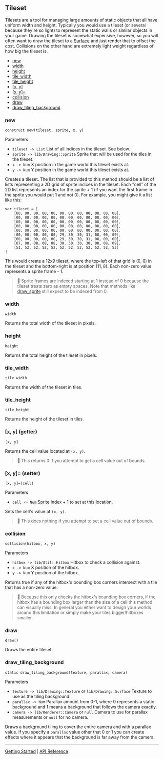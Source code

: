 ## Tileset
Tilesets are a tool for managing large amounts of static objects that all have uniform
width and height. Typically you would use a tileset (or several because they're so light)
to represent the static walls or similar objects in your game. Drawing the tileset is
somewhat expensive, however, so you will often want to draw the tileset to a [Surface](Surface.md)
and just render that to offset the cost. Collisions on the other hand are extremely light
weight regardless of how big the tileset is.

 + [new](#new)
 + [width](#width)
 + [height](#height)
 + [tile_width](#tile_width)
 + [tile_height](#tile_height)
 + [[x, y]](#x-y-getter)
 + [[x, y]=](#x-y-setter)
 + [collision](#collision)
 + [draw](#draw)
 + [draw_tiling_background](#draw_tiling_background)

### new
`construct new(tileset, sprite, x, y)`

Parameters
 + `tileset -> List` List of all indices in the tileset. See below.
 + `sprite -> lib/Drawing::Sprite` Sprite that will be used for the tiles in the tileset.
 + `x -> Num` X position in the game world this tileset exists at.
 + `y -> Num` Y position in the game world this tileset exists at.

Creates a tileset. The list that is provided to this method should be a list of lists
representing a 2D grid of sprite indices in the tileset. Each "cell" of the 2D list represents
an index for the sprite + 1 (if you want the first frame in the sprite you would put 1
and not 0). For example, you might give it a list like this:

    var tileset = [
        [00, 00, 00, 00, 00, 00, 00, 00, 00, 00, 00, 00],
        [00, 00, 00, 00, 00, 00, 00, 00, 00, 00, 00, 00],
        [00, 00, 00, 00, 00, 00, 00, 00, 00, 00, 00, 00],
        [00, 00, 00, 00, 00, 00, 00, 00, 00, 00, 00, 00],
        [00, 00, 00, 00, 00, 00, 00, 00, 00, 00, 00, 00],
        [00, 00, 00, 00, 00, 29, 30, 30, 31, 00, 00, 00],
        [00, 00, 00, 00, 00, 29, 30, 30, 31, 00, 00, 00],
        [07, 08, 08, 08, 08, 30, 30, 30, 30, 08, 08, 09],
        [51, 52, 52, 52, 52, 52, 52, 52, 52, 52, 52, 53]
    ]

This would create a 12x9 tileset, where the top-left of that grid is (0, 0) in the tileset and
the bottom-right is at position (11, 8). Each non-zero value represents a sprite frame - 1.

> 📝 Sprite frames are indexed starting at 1 instead of 0 because the tileset treats zero as empty
> spaces. Note that methods like [draw_sprite](Renderer.md#draw_sprite) still expect to be indexed
> from 0.

### width
`width`

Returns the total width of the tileset in pixels.

### height
`height`

Returns the total height of the tileset in pixels.

### tile_width
`tile_width`

Returns the width of the tileset in tiles.

### tile_height
`tile_height`

Returns the height of the tileset in tiles.

### [x, y] (getter)
`[x, y]`

Returns the cell value located at `(x, y)`.

> 📝 This returns 0 if you attempt to get a cell value out of bounds.

### [x, y]= (setter)
`[x, y]=(cell)`

Parameters
 + `cell -> Num` Sprite index + 1 to set at this location.

Sets the cell's value at `(x, y)`.

> 📝 This does nothing if you attempt to set a cell value out of bounds.

### collision
`collision(hitbox, x, y)`

Parameters
 + `hitbox -> lib/Util::Hitbox` Hitbox to check a collision against.
 + `x -> Num` X position of the hitbox.
 + `y -> Num` Y position of the hitbox.

Returns true if any of the hitbox's bounding box corners intersect with a tile
that has a non-zero value.

> 📝 Because this only checks the hitbox's bounding box corners, if the hitbox has a bounding
> box larger than the size of a cell this method can visually miss. In general you either want
> to design your worlds around this limitation or simply make your tiles bigger/hitboxes smaller.

### draw
`draw()`

Draws the entire tileset.

### draw_tiling_background
`static draw_tiling_background(texture, parallax, camera)`

Parameters
+ `texture -> lib/Drawing::Texture` or `lib/Drawing::Surface` Texture to use as the tiling background.
+ `parallax -> Num` Parallax amount from 0-1, where 0 represents a static background and 1 means a background that follows the camera exactly.
+ `camera -> lib/Renderer::Camera` or `null` Camera to use for parallax measurements or `null` for no camera.

Draws a background tiling to cover the entire camera and with a parallax value. If you specify
a `parallax` value other that 0 or 1 you can create effects where it appears that the background
is far away from the camera. 

-----------

[Getting Started](../GettingStarted.md) | [API Reference](../API.md)